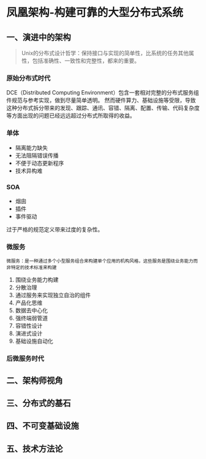 # 凤凰架构-构建可靠的大型分布式系统
## 一、演进中的架构
>Unix的分布式设计哲学：保持接口与实现的简单性，比系统的任务其他属性，包括准确性、一致性和完整性，都来的重要。  
> 
### 原始分布式时代  
DCE（Distributed Computing Environment）包含一套相对完整的分布式服务组件规范与参考实现，做到尽量简单透明。
然而硬件算力、基础设施等受限，导致这种分布式拆分带来的发现、跟踪、通讯、容错、隔离、配置、传输、代码复杂度等方面出现的问题已经远远超过分布式所取得的收益。  
### 单体 
- 隔离能力缺失
- 无法阻隔错误传播
- 不便于动态更新程序
- 技术异构难

### SOA
- 烟囱
- 插件
- 事件驱动  

过于严格的规范定义带来过度的复杂性。

### 微服务  
`微服务：是一种通过多个小型服务组合来构建单个应用的机构风格，这些服务是围绕业务能力而非特定的技术标准来构建`
1. 围绕业务能力构建
2. 分散治理
3. 通过服务来实现独立自治的组件
4. 产品化思维
5. 数据去中心化
6. 强终端弱管道
7. 容错性设计
8. 演进式设计
9. 基础设施自动化  

### 后微服务时代
## 二、架构师视角
## 三、分布式的基石
## 四、不可变基础设施
## 五、技术方法论